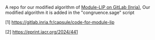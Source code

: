 A repo for our modified algorithm of [Module-LIP on GitLab (Inria)](https://gitlab.inria.fr/capsule/code-for-module-lip), Our modified algorithm it is added in the "congruence.sage" script 


[1] https://gitlab.inria.fr/capsule/code-for-module-lip

[2] https://eprint.iacr.org/2024/441
